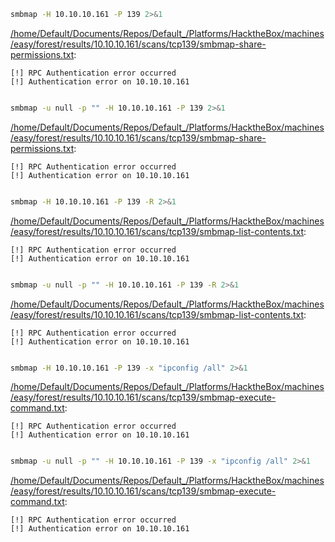 ```bash
smbmap -H 10.10.10.161 -P 139 2>&1
```

[/home/Default/Documents/Repos/Default_/Platforms/HacktheBox/machines/easy/forest/results/10.10.10.161/scans/tcp139/smbmap-share-permissions.txt](file:///home/Default/Documents/Repos/Default_/Platforms/HacktheBox/machines/easy/forest/results/10.10.10.161/scans/tcp139/smbmap-share-permissions.txt):

```
[!] RPC Authentication error occurred
[!] Authentication error on 10.10.10.161


```
```bash
smbmap -u null -p "" -H 10.10.10.161 -P 139 2>&1
```

[/home/Default/Documents/Repos/Default_/Platforms/HacktheBox/machines/easy/forest/results/10.10.10.161/scans/tcp139/smbmap-share-permissions.txt](file:///home/Default/Documents/Repos/Default_/Platforms/HacktheBox/machines/easy/forest/results/10.10.10.161/scans/tcp139/smbmap-share-permissions.txt):

```
[!] RPC Authentication error occurred
[!] Authentication error on 10.10.10.161


```
```bash
smbmap -H 10.10.10.161 -P 139 -R 2>&1
```

[/home/Default/Documents/Repos/Default_/Platforms/HacktheBox/machines/easy/forest/results/10.10.10.161/scans/tcp139/smbmap-list-contents.txt](file:///home/Default/Documents/Repos/Default_/Platforms/HacktheBox/machines/easy/forest/results/10.10.10.161/scans/tcp139/smbmap-list-contents.txt):

```
[!] RPC Authentication error occurred
[!] Authentication error on 10.10.10.161


```
```bash
smbmap -u null -p "" -H 10.10.10.161 -P 139 -R 2>&1
```

[/home/Default/Documents/Repos/Default_/Platforms/HacktheBox/machines/easy/forest/results/10.10.10.161/scans/tcp139/smbmap-list-contents.txt](file:///home/Default/Documents/Repos/Default_/Platforms/HacktheBox/machines/easy/forest/results/10.10.10.161/scans/tcp139/smbmap-list-contents.txt):

```
[!] RPC Authentication error occurred
[!] Authentication error on 10.10.10.161


```
```bash
smbmap -H 10.10.10.161 -P 139 -x "ipconfig /all" 2>&1
```

[/home/Default/Documents/Repos/Default_/Platforms/HacktheBox/machines/easy/forest/results/10.10.10.161/scans/tcp139/smbmap-execute-command.txt](file:///home/Default/Documents/Repos/Default_/Platforms/HacktheBox/machines/easy/forest/results/10.10.10.161/scans/tcp139/smbmap-execute-command.txt):

```
[!] RPC Authentication error occurred
[!] Authentication error on 10.10.10.161


```
```bash
smbmap -u null -p "" -H 10.10.10.161 -P 139 -x "ipconfig /all" 2>&1
```

[/home/Default/Documents/Repos/Default_/Platforms/HacktheBox/machines/easy/forest/results/10.10.10.161/scans/tcp139/smbmap-execute-command.txt](file:///home/Default/Documents/Repos/Default_/Platforms/HacktheBox/machines/easy/forest/results/10.10.10.161/scans/tcp139/smbmap-execute-command.txt):

```
[!] RPC Authentication error occurred
[!] Authentication error on 10.10.10.161


```

